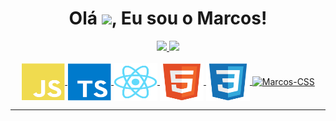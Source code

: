 <h1 align="center">Olá <img src="https://raw.githubusercontent.com/kaueMarques/kaueMarques/master/hi.gif" width="30px">, Eu sou o Marcos!</h1>
 
 <div align="center">
  <a href="https://github.com/marcos-hein">
  <img height="205em" src="https://github-readme-stats.vercel.app/api?username=marcos-hein&show_icons=true&theme=dark&include_all_commits=true&count_private=true"/>
  <img height="205em" src="https://github-readme-stats.vercel.app/api/top-langs/?username=marcos-hein&layout=compact&langs_count=7&theme=dark"/>
 </div>
<div style="display: inline_block" align="center"><br>
  <img align="center" alt="Marcos-Js" height="60" width="70" src="https://raw.githubusercontent.com/devicons/devicon/master/icons/javascript/javascript-plain.svg">
  <img align="center" alt="Marcos-Ts" height="60" width="70" src="https://raw.githubusercontent.com/devicons/devicon/master/icons/typescript/typescript-plain.svg">
  <img align="center" alt="Marcos-React" height="60" width="70" src="https://raw.githubusercontent.com/devicons/devicon/master/icons/react/react-original.svg">
  <img align="center" alt="Marcos-HTML" height="60" width="70" src="https://raw.githubusercontent.com/devicons/devicon/master/icons/html5/html5-original.svg">
  <img align="center" alt="Marcos-CSS" height="60" width="70" src="https://raw.githubusercontent.com/devicons/devicon/master/icons/css3/css3-original.svg">
  <img align="center" alt="Marcos-CSS" height="60" width="70" src="https://cdn.jsdelivr.net/gh/devicons/devicon/icons/spring/spring-original.svg">
<!--   <img align="center" alt="Marcos-Python" height="30" width="40" src="https://raw.githubusercontent.com/devicons/devicon/master/icons/python/python-original.svg"> -->
<!--   <img align="center" alt="Marcos-Csharp" height="60" width="70" src="https://raw.githubusercontent.com/devicons/devicon/master/icons/csharp/csharp-original.svg"> -->
</div>
  
---
  
